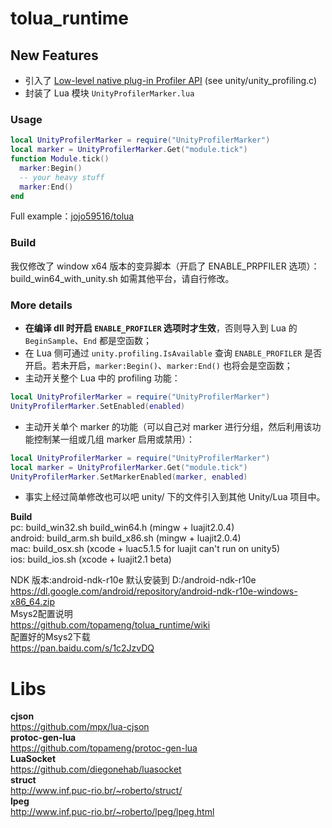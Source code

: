 # tolua_runtime
## New Features
- 引入了 [Low-level native plug-in Profiler API](https://docs.unity3d.com/2020.3/Documentation/Manual/LowLevelNativePluginProfiler.html) (see unity/unity_profiling.c)
- 封装了 Lua 模块 `UnityProfilerMarker.lua`
### Usage
```Lua
local UnityProfilerMarker = require("UnityProfilerMarker")
local marker = UnityProfilerMarker.Get("module.tick")
function Module.tick()
  marker:Begin()
  -- your heavy stuff
  marker:End()
end
```
Full example：[jojo59516/tolua](https://github.com/jojo59516/tolua)

### Build
我仅修改了 window x64 版本的变异脚本（开启了 ENABLE_PRPFILER 选项）：build_win64_with_unity.sh
如需其他平台，请自行修改。

### More details
- **在编译 dll 时开启 `ENABLE_PROFILER` 选项时才生效**，否则导入到 Lua 的 `BeginSample`、`End` 都是空函数；
- 在 Lua 侧可通过 `unity.profiling.IsAvailable` 查询 `ENABLE_PROFILER` 是否开启。若未开启，`marker:Begin()`、`marker:End()` 也将会是空函数；
- 主动开关整个 Lua 中的 profiling 功能：
```Lua
local UnityProfilerMarker = require("UnityProfilerMarker")
UnityProfilerMarker.SetEnabled(enabled)
```
- 主动开关单个 marker 的功能（可以自己对 marker 进行分组，然后利用该功能控制某一组或几组 marker 启用或禁用）：
```Lua
local UnityProfilerMarker = require("UnityProfilerMarker")
local marker = UnityProfilerMarker.Get("module.tick")
UnityProfilerMarker.SetMarkerEnabled(marker, enabled)
```
- 事实上经过简单修改也可以吧 unity/ 下的文件引入到其他 Unity/Lua 项目中。

**Build**<br>
pc: build_win32.sh build_win64.h  (mingw + luajit2.0.4) <br>
android: build_arm.sh build_x86.sh (mingw + luajit2.0.4) <br>
mac: build_osx.sh (xcode + luac5.1.5 for luajit can't run on unity5) <br>
ios: build_ios.sh (xcode + luajit2.1 beta) <br>

NDK 版本:android-ndk-r10e 默认安装到 D:/android-ndk-r10e<br>
https://dl.google.com/android/repository/android-ndk-r10e-windows-x86_64.zip<br>
Msys2配置说明<br>
https://github.com/topameng/tolua_runtime/wiki<br>
配置好的Msys2下载<br>
https://pan.baidu.com/s/1c2JzvDQ<br>

# Libs
**cjson**<br>
https://github.com/mpx/lua-cjson<br>
**protoc-gen-lua**<br>
https://github.com/topameng/protoc-gen-lua<br>
**LuaSocket** <br>
https://github.com/diegonehab/luasocket<br>
**struct**<br>
http://www.inf.puc-rio.br/~roberto/struct/<br>
**lpeg**<br>
http://www.inf.puc-rio.br/~roberto/lpeg/lpeg.html
